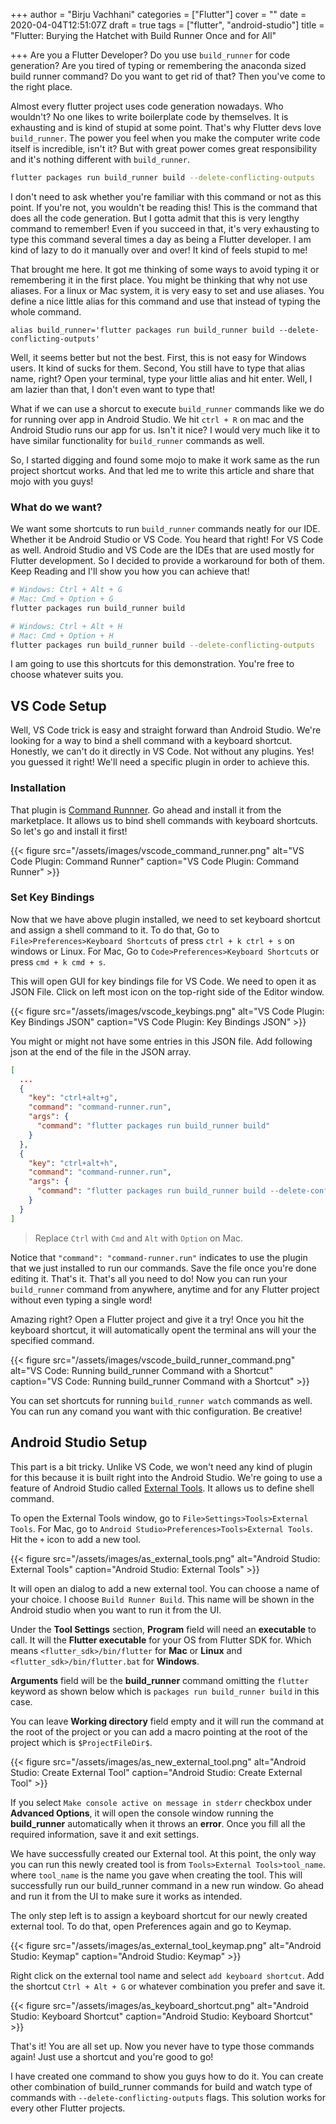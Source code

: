 +++
author = "Birju Vachhani"
categories = ["Flutter"]
cover = ""
date = 2020-04-04T12:51:07Z
draft = true
tags = ["flutter", "android-studio"]
title = "Flutter: Burying the Hatchet with Build Runner Once and for All"

+++
Are you a Flutter Developer? Do you use `build_runner` for code generation? Are you tired of typing or remembering the anaconda sized build runner command? Do you want to get rid of that? Then you've come to the right place.

Almost every flutter project uses code generation nowadays. Who wouldn't? No one likes to write boilerplate code by themselves. It is exhausting and is kind of stupid at some point. That's why Flutter devs love `build_runner`. The power you feel when you make the computer write code itself is incredible, isn't it? But with great power comes great responsibility and it's nothing different with `build_runner`.

```bash
flutter packages run build_runner build --delete-conflicting-outputs
```

I don't need to ask whether you're familiar with this command or not as this point. If you're not, you wouldn't be reading this! This is the command that does all the code generation. But I gotta admit that this is very lengthy command to remember! Even if you succeed in that, it's very exhausting to type this command several times a day as being a Flutter developer. I am kind of lazy to do it manually over and over! It kind of feels stupid to me!

That brought me here. It got me thinking of some ways to avoid typing it or remembering it in the first place. You might be thinking that why not use aliases. For a linux or Mac system, it is very easy to set and use aliases. You define a nice little alias for this command and use that instead of typing the whole command.

```shell
alias build_runner='flutter packages run build_runner build --delete-conflicting-outputs'
```

Well, it seems better but not the best. First, this is not easy for Windows users. It kind of sucks for them. Second, You still have to type that alias name, right? Open your terminal, type your little alias and hit enter. Well, I am lazier than that, I don't even want to type that!

What if we can use a shorcut to execute `build_runner` commands like we do for running over app in Android Studio. We hit `ctrl + R` on mac and the Android Studio runs our app for us. Isn't it nice? I would very much like it to have similar functionality for `build_runner` commands as well.

So, I started digging and found some mojo to make it work same as the run project shortcut works. And that led me to write this article and share that mojo with you guys!

### What do we want?

We want some shortcuts to run `build_runner` commands neatly for our IDE. Whether it be Android Studio or VS Code. You heard that right! For VS Code as well. Android Studio and VS Code are the IDEs that are used mostly for Flutter development. So I decided to provide a workaround for both of them. Keep Reading and I'll show you how you can achieve that!

```bash
# Windows: Ctrl + Alt + G
# Mac: Cmd + Option + G
flutter packages run build_runner build
```

```bash
# Windows: Ctrl + Alt + H
# Mac: Cmd + Option + H
flutter packages run build_runner build --delete-conflicting-outputs
```

I am going to use this shortcuts for this demonstration. You're free to choose whatever suits you.

## VS Code Setup

Well, VS Code trick is easy and straight forward than Android Studio. We're looking for a way to bind a shell command with a keyboard shortcut. Honestly, we can't do it directly in VS Code. Not without any plugins. Yes! you guessed it right! We'll need a specific plugin in order to achieve this.

### Installation

That plugin is [Command Runnner](https://marketplace.visualstudio.com/items?itemName=edonet.vscode-command-runner). Go ahead and install it from the marketplace. It allows us to bind shell commands with keyboard shortcuts. So let's go and install it first!

{{< figure src="/assets/images/vscode_command_runner.png" alt="VS Code Plugin: Command Runner" caption="VS Code Plugin: Command Runner" >}}

### Set Key Bindings

Now that we have above plugin installed, we need to set keyboard shortcut and assign a shell command to it. To do that, Go to `File>Preferences>Keyboard Shortcuts` of press `ctrl + k ctrl + s` on windows or Linux. For Mac, Go to `Code>Preferences>Keyboard Shortcuts` or press `cmd + k cmd + s`.

This will open GUI for key bindings file for VS Code. We need to open it as JSON File. Click on left most icon on the top-right side of the Editor window.

{{< figure src="/assets/images/vscode_keybings.png" alt="VS Code Plugin: Key Bindings JSON" caption="VS Code Plugin: Key Bindings JSON" >}}

You might or might not have some entries in this JSON file. Add following json at the end of the file in the JSON array.

```json
[
  ...
  {
    "key": "ctrl+alt+g",
    "command": "command-runner.run",
    "args": {
      "command": "flutter packages run build_runner build"
    }
  },
  {
    "key": "ctrl+alt+h",
    "command": "command-runner.run",
    "args": {
      "command": "flutter packages run build_runner build --delete-conflicting-outputs"
    }
  }
]
```

> Replace `Ctrl` with `Cmd` and `Alt` with `Option` on Mac.

Notice that `"command": "command-runner.run"` indicates to use the plugin that we just installed to run our commands. Save the file once you're done editing it. That's it. That's all you need to do! Now you can run your `build_runner` command from anywhere, anytime and for any Flutter project without even typing a single word!

Amazing right? Open a Flutter project and give it a try! Once you hit the keyboard shortcut, it will automatically opent the terminal ans will your the specified command.

{{< figure src="/assets/images/vscode_build_runner_command.png" alt="VS Code: Running build_runner Command with a Shortcut" caption="VS Code: Running build_runner Command with a Shortcut" >}}

You can set shortcuts for running `build_runner watch` commands as well. You can run any comand you want with thic configuration. Be creative!

## Android Studio Setup

This part is a bit tricky. Unlike VS Code, we won't need any kind of plugin for this because it is built right into the Android Studio. We're going to use a feature of Android Studio called [External Tools](https://www.jetbrains.com/help/idea/settings-tools-external-tools.html "External Tools"). It allows us to define shell command.

To open the External Tools window, go to `File>Settings>Tools>External Tools`. For Mac, go to `Android Studio>Preferences>Tools>External Tools`. Hit the `+` icon to add a new tool.

{{< figure src="/assets/images/as_external_tools.png" alt="Android Studio: External Tools" caption="Android Studio: External Tools" >}}

It will open an dialog to add a new external tool. You can choose a name of your choice. I choose `Build Runner Build`. This name will be shown in the Android studio when you want to run it from the UI.

Under the **Tool Settings** section, **Program** field will need an **executable** to call. It will the **Flutter executable** for your OS from Flutter SDK for. Which means `<flutter_sdk>/bin/flutter` for **Mac** or **Linux** and `<flutter_sdk>/bin/flutter.bat` for **Windows**.

**Arguments** field will be the **build_runner** command omitting the `flutter` keyword as shown below which is `packages run build_runner build` in this case.

You can leave **Working directory** field empty and it will run the command at the root of the project or you can add a macro pointing at the root of the project which is `$ProjectFileDir$`.

{{< figure src="/assets/images/as_new_external_tool.png" alt="Android Studio: Create External Tool" caption="Android Studio: Create External Tool" >}}

If you select `Make console active on message in stderr` checkbox under **Advanced Options**, it will open the console window running the **build_runner** automatically when it throws an **error**. Once you fill all the required information, save it and exit settings.

We have successfully created our External tool. At this point, the only way you can run this newly created tool is from `Tools>External Tools>tool_name`. where `tool_name` is the name you gave when creating the tool. This will successfully run our build_runner command in a new run window. Go ahead and run it from the UI to make sure it works as intended.

The only step left is to assign a keyboard shortcut for our newly created external tool. To do that, open Preferences again and go to Keymap.

{{< figure src="/assets/images/as_external_tool_keymap.png" alt="Android Studio: Keymap" caption="Android Studio: Keymap" >}}

Right click on the external tool name and select `add keyboard shortcut`. Add the shortcut `Ctrl + Alt + G` or whatever combination you prefer and save it.

{{< figure src="/assets/images/as_keyboard_shortcut.png" alt="Android Studio: Keyboard Shortcut" caption="Android Studio: Keyboard Shortcut" >}}

That's it! You are all set up. Now you never have to type those commands again! Just use a shortcut and you're good to go!

I have created one command to show you guys how to do it. You can create other combination of build_runner commands for build and watch type of commands with `--delete-conflicting-outputs` flags.
This solution works for every other Flutter projects.


